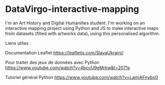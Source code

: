 # DataVirgo-interactive-mapping


I'm an Art History and Digital Humanities student. I'm working on an interactive mapping project using Python and JS to make interactive maps from datasets (filled with artworks data), using this personalised algorithm.


Liens utiles :

Documentation Leaflet https://leafletjs.com/SlavaUkraini/

Pour traiter des jeux de données avec Python https://www.youtube.com/watch?v=4bccU9eMrkw&t=2071s

Tutoriel général Python https://www.youtube.com/watch?v=LamjAFnybo0
